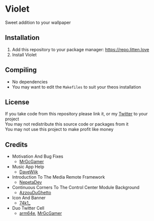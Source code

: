 # Violet
Sweet addition to your wallpaper

## Installation
1. Add this repository to your package manager: https://repo.litten.love
2. Install Violet

## Compiling
  - No dependencies
  - You may want to edit the `Makefiles` to suit your theos installation

## License
If you take code from this repository please link it, or my [Twitter](https://twitter.com/schneelittchen) to your project  
You may not redistribute this source code or packages from it  
You may not use this project to make profit like money

## Credits
  - Motivation And Bug Fixes
    - [MrGcGamer](https://twitter.com/MrGcGamer)
  - Music App Help
    - [DaveWijk](https://twitter.com/DaveWijk)
  - Introduction To The Media Remote Framework
    - [NepetaDev](https://twitter.com/NepetaDev)
  - Continuous Corners To The Control Center Module Background
    - [AzzouDuGhetto](https://twitter.com/AzzouDuGhetto)
  - Icon And Banner
    - [74k1_](https://twitter.com/74k1_)
  - Duo Twitter Cell
    - [arm64e](https://twitter.com/arm64e), [MrGcGamer](https://twitter.com/MrGcGamer)